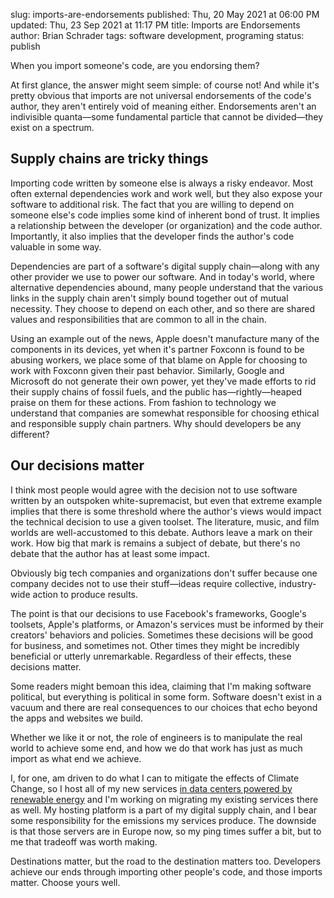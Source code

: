 slug: imports-are-endorsements
published: Thu, 20 May 2021 at 06:00 PM
updated: Thu, 23 Sep 2021 at 11:17 PM
title: Imports are Endorsements
author: Brian Schrader
tags: software development, programing
status: publish

When you import someone's code, are you endorsing them?

At first glance, the answer might seem simple: of course not! And while it's pretty obvious that imports are not universal endorsements of the code's author, they aren't entirely void of meaning either. Endorsements aren't an indivisible quanta&mdash;some fundamental particle that cannot be divided&mdash;they exist on a spectrum.


## Supply chains are tricky things

Importing code written by someone else is always a risky endeavor. Most often external dependencies work and work well, but they also expose your software to additional risk. The fact that you are willing to depend on someone else's code implies some kind of inherent bond of trust. It implies a relationship between the developer (or organization) and the code author. Importantly, it also implies that the developer finds the author's code valuable in some way.

Dependencies are part of a software's digital supply chain&mdash;along with any other provider we use to power our software. And in today's world, where alternative dependencies abound, many people understand that the various links in the supply chain aren't simply bound together out of mutual necessity. They choose to depend on each other, and so there are shared values and responsibilities that are common to all in the chain.

Using an example out of the news, Apple doesn't manufacture many of the components in its devices, yet when it's partner Foxconn is found to be abusing workers, we place some of that blame on Apple for choosing to work with Foxconn given their past behavior. Similarly, Google and Microsoft do not generate their own power, yet they've made efforts to rid their supply chains of fossil fuels, and the public has&mdash;rightly&mdash;heaped praise on them for these actions. From fashion to technology we understand that companies are somewhat responsible for choosing ethical and responsible supply chain partners. Why should developers be any different?


## Our decisions matter

I think most people would agree with the decision not to use software written by an outspoken white-supremacist, but even that extreme example implies that there is some threshold where the author's views would impact the technical decision to use a given toolset. The literature, music, and film worlds are well-accustomed to this debate. Authors leave a mark on their work. How big that mark is remains a subject of debate, but there's no debate that the author has at least some impact.

Obviously big tech companies and organizations don't suffer because one company decides not to use their stuff&mdash;ideas require collective, industry-wide action to produce results.

The point is that our decisions to use Facebook's frameworks, Google's toolsets, Apple's platforms, or Amazon's services must be informed by their creators' behaviors and policies. Sometimes these decisions will be good for business, and sometimes not. Other times they might be incredibly beneficial or utterly unremarkable. Regardless of their effects, these decisions matter.

Some readers might bemoan this idea, claiming that I'm making software political, but everything is political in some form. Software doesn't exist in a vacuum and there are real consequences to our choices that echo beyond the apps and websites we build.

Whether we like it or not, the role of engineers is to manipulate the real world to achieve some end, and how we do that work has just as much import as what end we achieve.

I, for one, am driven to do what I can to mitigate the effects of Climate Change, so I host all of my new services [in data centers powered by renewable energy][1] and I'm working on migrating my existing services there as well. My hosting platform is a part of my digital supply chain, and I bear some responsibility for the emissions my services produce. The downside is that those servers are in Europe now, so my ping times suffer a bit, but to me that tradeoff was worth making.

Destinations matter, but the road to the destination matters too. Developers achieve our ends through importing other people's code, and those imports matter. Choose yours well.


[1]: https://nine9s.cloud/kb/infrastructure
